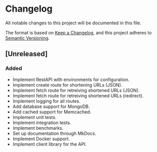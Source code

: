 # Changelog

All notable changes to this project will be documented in this file.

The format is based on [Keep a Changelog](https://keepachangelog.com/en/1.1.0/),
and this project adheres to [Semantic Versioning](https://semver.org/spec/v2.0.0.html).

## [Unreleased]

### Added
- Implement RestAPI with environments for configuration.
- Implement create route for shortening URLs (JSON).
- Implement fetch route for retreiving shortened URLs (JSON).
- Implement fetch route for retreiving shortened URLs (redirect).
- Implement logging for all routes.
- Add database support for MongoDB.
- Add cached support for Memcached.
- Implement unit tests.
- Implement integration tests.
- Implement benchmarks.
- Set up documentation through MkDocs.
- Implement Docker support.
- Implement client library for the API.
